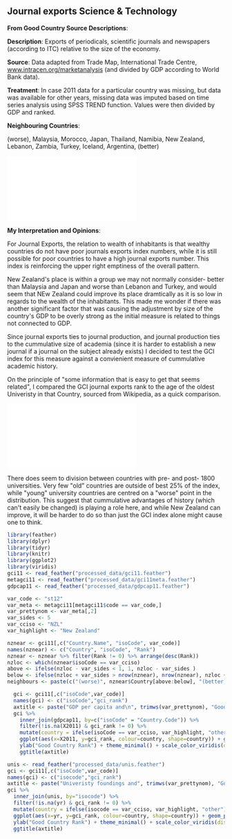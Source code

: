 




## Journal exports Science & Technology

**From Good Country Source Descriptions**:

**Description**: Exports of periodicals, scientific journals and newspapers (according to ITC) relative to the size of the economy.

**Source**: Data adapted from Trade Map, International Trade Centre, www.intracen.org/marketanalysis (and divided by GDP according to World Bank data).

**Treatment**: In case 2011 data for a particular country was missing, but data was available for other years, missing data was imputed based on time series analysis using SPSS TREND function. Values were then divided by GDP and ranked.

**Neighbouring Countries**:




(worse), Malaysia, Morocco, Japan, Thailand, Namibia, New Zealand, Lebanon, Zambia, Turkey, Iceland, Argentina, (better)



![](c012_st12_files/figure-latex/unnamed-chunk-6-1.pdf)<!-- --> 

**My Interpretation and Opinions**:

For Journal Exports, the relation to wealth of inhabitants is that wealthy countries do not have poor journals exports index numbers, while it is still possible for poor countries to have a high journal exports number. This index is reinforcing the upper right emptiness of the overall pattern.

New Zealand's place is within a group we may not normally consider- better than Malaysia and Japan and worse than Lebanon and Turkey, and would seem that NEw Zealand could improve its place dramtically as it is so low in regards to the wealth of the inhabitants. This made me wonder if there was another significant factor that was causing the adjustment by size of the country's GDP to be overly strong as the initial measure is related to things not connected to GDP.

Since journal exports ties to journal production, and journal production ties to the cummulative size of academia (since it is harder to establish a new journal if a journal on the subject already exists) I decided to test the GCI index for this measure against a convienient measure of cummulative academic history.

On the principle of "some information that is easy to get that seems related", I compared the GCI journal exports rank to the age of the oldest Univeristy in that Country, sourced from Wikipedia, as a quick comparison.

![](c012_st12_files/figure-latex/unigraph-1.pdf)<!-- --> 

There does seem to division between countries with pre- and post- 1800 universities. Very few "old" countries are outside of best 25% of the index, while "young" university  countries are centred on a "worse" point in the distribution. This suggest that cummulative advantages of history (which can't easily be changed) is playing a role here, and while New Zealand can improve, it will be harder to do so than just the GCI index alone might cause one to think.



```r
library(feather)
library(dplyr)
library(tidyr)
library(knitr)
library(ggplot2)
library(viridis)
gci11 <- read_feather("processed_data/gci11.feather")
metagci11 <- read_feather("processed_data/gci11meta.feather")
gdpcap11 <- read_feather("processed_data/gdpcap11.feather")
```


```r
var_code <- "st12"
var_meta <- metagci11[metagci11$code == var_code,]
var_prettynom <- var_meta[,2]
var_sides <- 5
var_cciso <- "NZL"
var_highlight <- "New Zealand"
```



```r
nznear <- gci11[,c("Country.Name", "isoCode", var_code)]
names(nznear) <- c("Country", "isoCode", "Rank")
nznear <- nznear %>% filter(Rank != 0) %>% arrange(desc(Rank))
nzloc <- which(nznear$isoCode == var_cciso)
above <- ifelse(nzloc - var_sides < 1, 1, nzloc - var_sides )
below <- ifelse(nzloc + var_sides > nrow(nznear), nrow(nznear), nzloc + var_sides )
neighbours <- paste(c("(worse)", nznear$Country[above:below], "(better)"),collapse=", ")
```



```r
  gci <- gci11[,c("isoCode",var_code)]
  names(gci) <- c("isoCode","gci_rank")
  axtitle <- paste("GDP per capita and\n", trimws(var_prettynom), "Good Country Rank")
  gci %>%
    inner_join(gdpcap11, by=c("isoCode" = "Country.Code")) %>%
    filter(!is.na(X2011) & gci_rank != 0) %>% 
    mutate(country = ifelse(isoCode == var_cciso, var_highlight, "other")) %>%
    ggplot(aes(x=X2011, y=gci_rank, colour=country, shape=country)) + geom_point() + xlab("GDP per capita 2011") +
    ylab("Good Country Rank") + theme_minimal() + scale_color_viridis(discrete=TRUE, begin=0, end=0.9) +
    ggtitle(axtitle)
```


```r
unis <- read_feather("processed_data/unis.feather")
gci <- gci11[,c("isoCode",var_code)]
names(gci) <- c("isocode","gci_rank")
axtitle <- paste("Univeristy foundings and", trimws(var_prettynom), "Good Country Rank")
gci %>%
  inner_join(unis, by="isocode") %>%
  filter(!is.na(yr) & gci_rank != 0) %>% 
  mutate(country = ifelse(isocode == var_cciso, var_highlight, "other")) %>%
  ggplot(aes(x=yr, y=gci_rank, colour=country, shape=country)) + geom_point() + xlab("Foundation year of country's oldest university") +
  ylab("Good Country Rank") + theme_minimal() + scale_color_viridis(discrete=TRUE, begin=0, end=0.9) +
  ggtitle(axtitle)
```
